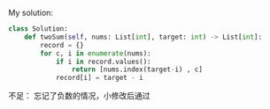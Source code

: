 
My solution:
```python
class Solution:
    def twoSum(self, nums: List[int], target: int) -> List[int]:
        record = {}
        for c, i in enumerate(nums):
            if i in record.values():
                return [nums.index(target-i) , c]
            record[i] = target - i
```


不足：
忘记了负数的情况，小修改后通过

